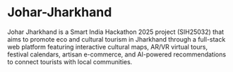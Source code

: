 # Johar-Jharkhand
Johar Jharkhand is a Smart India Hackathon 2025 project (SIH25032) that aims to promote eco and cultural tourism in Jharkhand through a full-stack web platform featuring interactive cultural maps, AR/VR virtual tours, festival calendars, artisan e-commerce, and AI-powered recommendations to connect tourists with local communities.